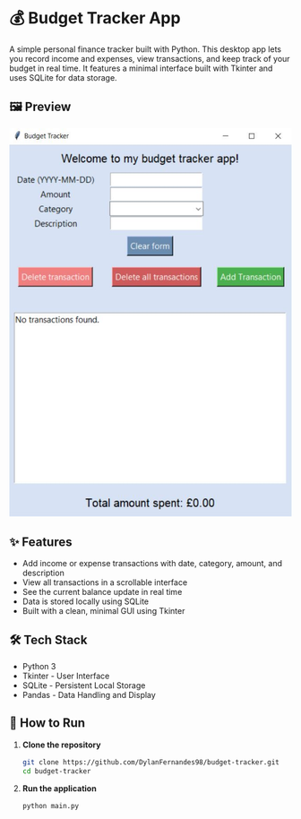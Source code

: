 # 💰 Budget Tracker App

A simple personal finance tracker built with Python. This desktop app lets you record income and expenses, view transactions, and keep track of your budget in real time. It features a minimal interface built with Tkinter and uses SQLite for data storage.

## 🖼️ Preview

![App Screenshot](./screenshot.jpg)

## ✨ Features

- Add income or expense transactions with date, category, amount, and description  
- View all transactions in a scrollable interface  
- See the current balance update in real time  
- Data is stored locally using SQLite  
- Built with a clean, minimal GUI using Tkinter  

## 🛠 Tech Stack

- Python 3  
- Tkinter - User Interface  
- SQLite - Persistent Local Storage
- Pandas - Data Handling and Display

## 🚀 How to Run

1. **Clone the repository**
   ```bash
   git clone https://github.com/DylanFernandes98/budget-tracker.git
   cd budget-tracker
2. **Run the application**
   ```bash
   python main.py

